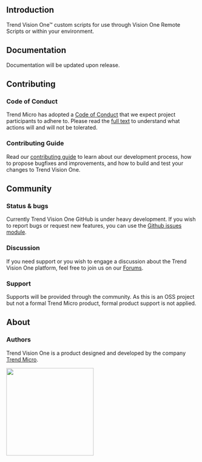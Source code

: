 ## Introduction

Trend Vision One™ custom scripts for use through Vision One Remote Scripts or within your environment.

## Documentation

Documentation will be updated upon release.

## Contributing

### Code of Conduct

Trend Micro has adopted a [Code of Conduct](CODE_OF_CONDUCT.md) that we expect project participants to adhere to. Please read the [full text](CODE_OF_CONDUCT.md) to understand what actions will and will not be tolerated.

### Contributing Guide

Read our [contributing guide](CONTRIBUTING.md) to learn about our development process, how to propose bugfixes and improvements, and how to build and test your changes to Trend Vision One.

## Community

### Status & bugs

Currently Trend Vision One GitHub is under heavy development. If you wish to report bugs or request new features, you can use the [Github issues module](https://github.com/trendmicro/tm-v1-customscripts/issues).

### Discussion

If you need support or you wish to engage a discussion about the Trend Vision One platform, feel free to join us on our [Forums](https://success.trendmicro.com/forum/s/topic/0TO4T000000LH90WAG/trend-micro-vision-one).

### Support

Supports will be provided through the community. As this is an OSS project but not a formal Trend Micro product, formal product support is not applied.

## About

### Authors

Trend Vision One is a product designed and developed by the company [Trend Micro](https://www.trendmicro.com).

<a href="https://www.trendmicro.com" alt="Trend Micro"><img src="https://www.trendmicro.com/content/dam/trendmicro/global/en/core/images/logos/tm-logo-red-white-t.svg" width="230" /></a>
